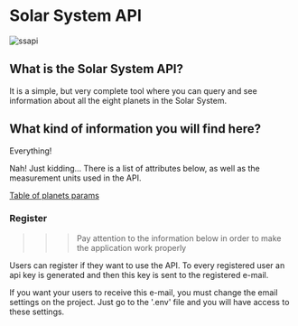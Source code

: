 # Solar System API

![ssapi](https://user-images.githubusercontent.com/7574584/135025690-7432d7e4-98a1-4187-a104-72bef796adb5.jpg)

## What is the Solar System API?

It is a simple, but very complete tool where you can query and see information
about all the eight planets in the Solar System.

## What kind of information you will find here?

Everything!

Nah! Just kidding... There is a list of attributes below, as well as the measurement units used in the API.

[Table of planets params](https://www.notion.so/6e69ca3f7caa45bbb44c898dd1e85e3e)

### Register

>>> Pay attention to the information below in order to make the application work properly

Users can register if they want to use the API. To every registered user an api key is generated and then this key is sent to the registered e-mail. 

If you want your users to receive this e-mail, you must change the email settings on the project. Just go to the '.env' file and you will have access to these settings.
